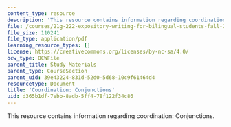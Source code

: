 ```yaml
---
content_type: resource
description: 'This resource contains information regarding coordination: Conjunctions.'
file: /courses/21g-222-expository-writing-for-bilingual-students-fall-2002/d365b1df7ebb8adb5ff478f122f34c86_MIT21G_222F02_Coordinatn_i.pdf
file_size: 110241
file_type: application/pdf
learning_resource_types: []
license: https://creativecommons.org/licenses/by-nc-sa/4.0/
ocw_type: OCWFile
parent_title: Study Materials
parent_type: CourseSection
parent_uid: 39e43224-831d-52d0-5d68-10c9f61464d4
resourcetype: Document
title: 'Coordination: Conjunctions'
uid: d365b1df-7ebb-8adb-5ff4-78f122f34c86
---
```

This resource contains information regarding coordination: Conjunctions.